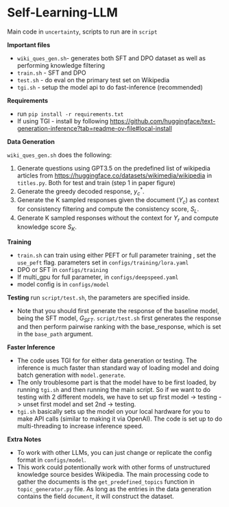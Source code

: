 # Self-Learning-LLM

Main code in `uncertainty`, scripts to run are in `script`

**Important files**
- `wiki_ques_gen.sh`- generates both SFT and DPO dataset as well as performing knowledge filtering
- `train.sh` - SFT and DPO
- `test.sh` - do eval on the primary test set on Wikipedia
- `tgi.sh` - setup the model api to do fast-inference (recommended)

**Requirements**
- run `pip install -r requirements.txt`
- If using TGI - install by following https://github.com/huggingface/text-generation-inference?tab=readme-ov-file#local-install


**Data Generation**

`wiki_ques_gen.sh` does the following:

1) Generate questions using GPT3.5 on the predefined list of wikipedia articles from https://huggingface.co/datasets/wikimedia/wikipedia in `titles.py`. Both for test and train (step 1 in paper figure)
2) Generate the greedy decoded response, $y_c^*$.
3) Generate the K sampled responses given the document ($Y_c$) as context for consistency filtering and compute the consistency score, $S_L$.
4) Generate K sampled responses without the context for $Y_r$ and compute knowledge score $S_K$.

**Training**

- `train.sh` can train using either PEFT or full parameter training , set the `use_peft` flag. parameters set in `configs/training/lora.yaml`
- DPO or SFT in `configs/training`
- If multi_gpu for full parameter, in `configs/deepspeed.yaml`
- model config is in `configs/model`

**Testing**
run `script/test.sh`, the parameters are specified inside.

* Note that you should first generate the response of the baseline model, being the SFT model, $G_{SFT}$.
`script/test.sh` first generates the response and then perform pairwise ranking with the base_response, which is set in the `base_path` argument.

**Faster Inference**
- The code uses TGI for for either data generation or testing. The inference is much faster than standard way of loading model and doing batch generation with `model.generate`.
- The only troublesome part is that the model have to be first loaded, by running `tgi.sh` and then running the main script. So if we want to do testing with 2 different models, we have to set up first model -> testing -> unset first model and set 2nd -> testing.
- `tgi.sh` basically sets up the model on your local hardware for you to make API calls (similar to making it via OpenAI). The code is set up to do multi-threading to increase inference speed.

**Extra Notes**
- To work with other LLMs, you can just change or replicate the config format in `configs/model`.
- This work could potentionally work with other forms of unstructured knowledge source besides Wikipedia. The main processing code to gather the documents is the `get_predefined_topics` function in `topic_generator.py` file. As long as the entries in the data generation contains the field `document`, it will construct the dataset.




